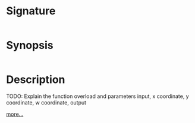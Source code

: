# Signature
```vikid-signature
```

# Synopsis
```vikid-synopsis
```

# Description
TODO: Explain the function overload and parameters input, x coordinate, y coordinate, w coordinate, output

[more...](https://www.tomdalling.com/blog/modern-opengl/explaining-homogenous-coordinates-and-projective-geometry/)